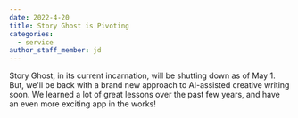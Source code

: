 ```yaml
---
date: 2022-4-20
title: Story Ghost is Pivoting
categories:
  - service
author_staff_member: jd
---
```

Story Ghost, in its current incarnation, will be shutting down as of May 1. But, we'll be back with a brand new approach to AI-assisted creative writing soon. We learned a lot of great lessons over the past few years, and have an even more exciting app in the works!